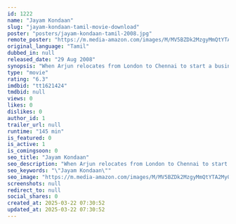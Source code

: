 ```yaml
---
id: 1222
name: "Jayam Kondaan"
slug: "jayam-kondaan-tamil-movie-download"
poster: "posters/jayam-kondaan-tamil-2008.jpg"
remote_poster: "https://m.media-amazon.com/images/M/MV5BZDk2MzgyMmQtYTA2My00YzQzLWIxM2MtZmIyZjU4N2FkMDQ2XkEyXkFqcGdeQXVyNzMzMjU5NDY@._V1_SX300.jpg"
original_language: "Tamil"
dubbed_in: null
released_date: "29 Aug 2008"
synopsis: "When Arjun relocates from London to Chennai to start a business, he finds out that his late father had a second family and that his half-sister Brinda is trying to sell their ancestral property."
type: "movie"
rating: "6.3"
imdbid: "tt1621424"
tmdbid: null
views: 0
likes: 0
dislikes: 0
author_id: 1
trailer_url: null
runtime: "145 min"
is_featured: 0
is_active: 1
is_comingsoon: 0
seo_title: "Jayam Kondaan"
seo_description: "When Arjun relocates from London to Chennai to start a business, he finds out that his late father had a second family and that his half-sister Brinda is trying to sell their ancestral property."
seo_keywords: "\"Jayam Kondaan\""
seo_image: "https://m.media-amazon.com/images/M/MV5BZDk2MzgyMmQtYTA2My00YzQzLWIxM2MtZmIyZjU4N2FkMDQ2XkEyXkFqcGdeQXVyNzMzMjU5NDY@._V1_SX300.jpg"
screenshots: null
redirect_to: null
social_shares: 0
created_at: 2025-03-22 07:30:52
updated_at: 2025-03-22 07:30:52
---
```


